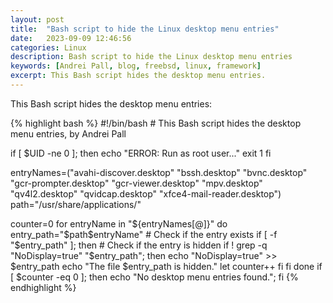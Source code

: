 ```yaml
---
layout: post
title:  "Bash script to hide the Linux desktop menu entries"
date:   2023-09-09 12:46:56
categories: Linux
description: Bash script to hide the Linux desktop menu entries
keywords: [Andrei Pall, blog, freebsd, linux, framework]
excerpt: This Bash script hides the desktop menu entries.
---
```

<p>This Bash script hides the desktop menu entries:</p>
{% highlight bash %}
#!/bin/bash
# This Bash script hides the desktop menu entries, by Andrei Pall

if [ $UID -ne 0 ]; then
    echo "ERROR: Run as root user..."
    exit 1
fi

entryNames=("avahi-discover.desktop" "bssh.desktop" "bvnc.desktop" "gcr-prompter.desktop" "gcr-viewer.desktop" "mpv.desktop" "qv4l2.desktop" "qvidcap.desktop" "xfce4-mail-reader.desktop")
path="/usr/share/applications/"

counter=0
for entryName in "${entryNames[@]}"
do
    entry_path="$path$entryName"
    # Check if the entry exists
    if [ -f "$entry_path" ]; then
        # Check if the entry is hidden
        if ! grep -q "NoDisplay=true" "$entry_path"; then
            echo "NoDisplay=true" >> $entry_path
            echo "The file $entry_path is hidden."
            let counter++
        fi
    fi
done
if [ $counter -eq 0 ]; then
   echo "No desktop menu entries found.";
fi
{% endhighlight %}
